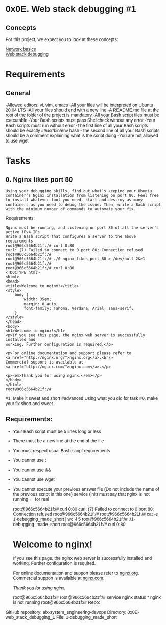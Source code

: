 # 0x0E. Web stack debugging #1

## Concepts

For this project, we expect you to look at these concepts:

[Network basics](https://intranet.alxswe.com/concepts/33)<br>
[Web stack debugging](https://intranet.alxswe.com/concepts/68)<br>
# Requirements
## General
-Allowed editors: vi, vim, emacs
-All your files will be interpreted on Ubuntu 20.04 LTS
-All your files should end with a new line
-A README.md file at the root of the folder of the project is mandatory
-All your Bash script files must be executable
-Your Bash scripts must pass Shellcheck without any error
-Your Bash scripts must run without error
-The first line of all your Bash scripts should be exactly #!/usr/bin/env bash
-The second line of all your Bash scripts should be a comment explaining what is the script doing
-You are not allowed to use wget
# Tasks
## 0. Nginx likes port 80

	Using your debugging skills, find out what’s keeping your Ubuntu container’s Nginx installation from listening on port 80. Feel free to install whatever tool you need, start and destroy as many containers as you need to debug the issue. Then, write a Bash script with the minimum number of commands to automate your fix.

Requirements:

	Nginx must be running, and listening on port 80 of all the server’s active IPv4 IPs
	Write a Bash script that configures a server to the above requirements
	root@966c5664b21f:/# curl 0:80
	curl: (7) Failed to connect to 0 port 80: Connection refused
	root@966c5664b21f:/#
	root@966c5664b21f:/# ./0-nginx_likes_port_80 > /dev/null 2&>1
	root@966c5664b21f:/#
	root@966c5664b21f:/# curl 0:80
	<!DOCTYPE html>
	<html>
	<head>
	<title>Welcome to nginx!</title>
	<style>
	    body {
        	width: 35em;
	        margin: 0 auto;
	        font-family: Tahoma, Verdana, Arial, sans-serif;
	    }
	</style>
	</head>
	<body>
	<h1>Welcome to nginx!</h1>
	<p>If you see this page, the nginx web server is successfully installed and
	working. Further configuration is required.</p>

	<p>For online documentation and support please refer to
	<a href="http://nginx.org/">nginx.org</a>.<br/>
	Commercial support is available at
	<a href="http://nginx.com/">nginx.com</a>.</p>

	<p><em>Thank you for using nginx.</em></p>
	</body>
	</html>
	root@966c5664b21f:/#

#1. Make it sweet and short
#advanced
Using what you did for task #0, make your fix short and sweet.

## Requirements:

- Your Bash script must be 5 lines long or less
- There must be a new line at the end of the file
- You must respect usual Bash script requirements
- You cannot use ;
- You cannot use &&
- You cannot use wget
- You cannot execute your previous answer file (Do not include the name of the previous script in this one)
 service (init) must say that nginx is not running ← for real

	root@966c5664b21f:/# curl 0:80
	curl: (7) Failed to connect to 0 port 80: Connection refused
	root@966c5664b21f:/#
	root@966c5664b21f:/# cat -e 1-debugging_made_short | wc -l
	5
	root@966c5664b21f:/# ./1-debugging_made_short
	root@966c5664b21f:/# curl 0:80
	<!DOCTYPE html>
	<html>
	<head>
	<title>Welcome to nginx!</title>
	<style>
	    body {
        	width: 35em;
	        margin: 0 auto;
        	font-family: Tahoma, Verdana, Arial, sans-serif;
	    }
	</style>
	</head>
	<body>
	<h1>Welcome to nginx!</h1>
	<p>If you see this page, the nginx web server is successfully installed and
	working. Further configuration is required.</p>

	<p>For online documentation and support please refer to
	<a href="http://nginx.org/">nginx.org</a>.<br/>
	Commercial support is available at
	<a href="http://nginx.com/">nginx.com</a>.</p>

	<p><em>Thank you for using nginx.</em></p>
	</body>
	</html>
	root@966c5664b21f:/#
	root@966c5664b21f:/# service nginx status
	 * nginx is not running
	root@966c5664b21f:/# 
	Repo:

GitHub repository: alx-system_engineering-devops
Directory: 0x0E-web_stack_debugging_1
File: 1-debugging_made_short
